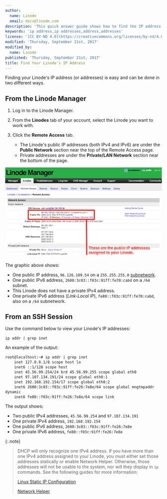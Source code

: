 ```yaml
---
author:
  name: Linode
  email: docs@linode.com
description: 'This quick answer guide shows how to find the IP address of your Linode either through the Linode Manager or while in an SSH session.'
keywords: 'ip address,ip addresses,address,addresses'
license: '[CC BY-ND 4.0](https://creativecommons.org/licenses/by-nd/4.0)'
modified: 'Thursday, September 21st, 2017'
modified_by:
  name: Linode
published: 'Thursday, September 21st, 2017'
title: Find Your Linode's IP Address
---
```


Finding your Linode's IP address (or addresses) is easy and can be done in two different ways.

## From the Linode Manager

1.  Log in to the Linode Manager.

2.  From the **Linodes** tab of your account, select the Linode you want to work with.

3.  Click the **Remote Access** tab.

    - The Linode's public IP addresses (both IPv4 and IPv6) are under the **Public Network** section near the top of the Remote Access page.
    - Private addresses are under the **Private/LAN Network** section near the bottom of the page.

[![Public IPs.](/content/assets/1711-remote_access_ips_small.png)](/content/assets/1710-remote_access_ips.png)

The graphic above shows:

- One public IP address, `96.126.109.54` on a `255.255.255.0` [subnetwork](https://en.wikipedia.org/wiki/Subnetwork).
- One public IPv6 address, `2600:3c03::f03c:91ff:fe70:cabd` on a `/64` subnet.
- This Linode does not have a private IPv4 address.
- One private IPv6 address (*Link-Local IP*), `fe80::f03c:91ff:fe70:cabd`, also on a `/64` subnetwork.

## From an SSH Session

Use the command below to view your Linode's IP addresses:

    ip addr | grep inet

An example of the output:

    root@localhost:~# ip addr | grep inet
        inet 127.0.0.1/8 scope host lo
        inet6 ::1/128 scope host
        inet 45.56.99.254/24 brd 45.56.99.255 scope global eth0
        inet 97.107.134.191/24 scope global eth0:1
        inet 192.168.192.154/17 scope global eth0:2
        inet6 2600:3c03::f03c:91ff:fe26:7e8e/64 scope global mngtmpaddr dynamic
        inet6 fe80::f03c:91ff:fe26:7e8e/64 scope link

The output shows:

- Two public IPv4 addresses, `45.56.99.254` and `97.107.134.191`
- One private IPv4 address, `192.168.192.154`
- One public IPv6 address, `2600:3c03::f03c:91ff:fe26:7e8e`
- One private IPv6 address, `fe80::f03c:91ff:fe26:7e8e`

{:.note}
>
>DHCP will only recognize one IPv4 address. If you have more than one IPv4 address assigned to your Linode, you must either set those addresses statically or enable Network Helper. Otherwise, those addresses will not be usable to the system, nor will they display in `ip` commands. See the following guides for more information:
>
>[Linux Static IP Configuration](/content/networking/linux-static-ip-configuration)
>
>[Network Helper](/content/platform/network-helper)

